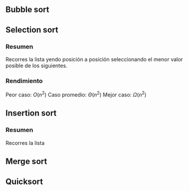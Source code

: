 ## Bubble sort
## Selection sort
### Resumen
Recorres la lista yendo posición a posición seleccionando el menor valor posible de los siguientes.

### Rendimiento
Peor caso: $O(n^2)$
Caso promedio: $\Theta(n^2)$
Mejor caso: $\Omega(n^2)$

## Insertion sort

### Resumen
Recorres la lista 

## Merge sort
## Quicksort